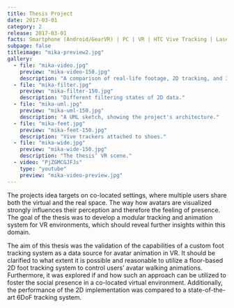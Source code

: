 ```yaml
---
title: Thesis Project
date: 2017-03-01
category: 2
release: 2017-03-01
facts: Smartphone (Android/GearVR) | PC | VR | HTC Vive Tracking | Laser Tracking | Networked | 2 User
subpage: false
titleimage: "mika-preview2.jpg"
gallery:
  - file: "mika-video.jpg"
    preview: "mika-video-150.jpg"
    description: "A comparison of real-life footage, 2D tracking, and 3D tracking."
  - file: "mika-filter.jpg"
    preview: "mika-filter-150.jpg"
    description: "Different filtering states of 2D data."
  - file: "mika-uml.jpg"
    preview: "mika-uml-150.jpg"
    description: "A UML sketch, showing the project's architecture."
  - file: "mika-feet.jpg"
    preview: "mika-feet-150.jpg"
    description: "Vive trackers attached to shoes."
  - file: "mika-wide.jpg"
    preview: "mika-wide-150.jpg"
    description: "The thesis’ VR scene."
  - video: "PjZGMCGJFJs"
    type: "youtube"
    preview: "mika-video-preview.jpg"
---
```


The projects idea targets on co-located settings,
where multiple users share both the virtual and the real space. The way how avatars
are visualized strongly influences their perception and therefore the feeling of presence.
The goal of the thesis was to develop a modular tracking and animation system
for VR environments, which should reveal further insights within this domain.

The aim of this thesis was the validation of the capabilities of a custom foot tracking
system as a data source for avatar animation in VR. It should be clarified to what
extent it is possible and reasonable to utilize a floor-based 2D foot tracking system to
control users’ avatar walking animations. Furthermore, it was explored if and how
such an approach can be utilized to foster the social presence in a co-located virtual
environment. Additionally, the performance of the 2D implementation was compared
to a state-of-the-art 6DoF tracking system.